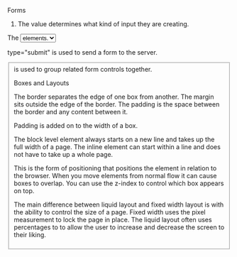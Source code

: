 Forms

  1. The <type> value determines what kind of input they are creating.

   The <select> element is used to create a dropdown list. It contains two or more <option> elements.

   type="submit" is used to send a form to the server.

   <fieldset> is used to group related form controls together.

Boxes and Layouts

   The border separates the edge of one box from another. The margin sits outside the edge of the border. The padding is the space between the border and any content between it.

   Padding is added on to the width of a box.

   The block level element always starts on a new line and takes up the full width of a page. The inline element can start within a line and does not have to take up a whole page.

   This is the form of positioning that positions the element in relation to the browser. When you move elements from normal flow it can cause boxes to overlap. You can use the z-index to control which box appears on top.

   The main difference between liquid layout and fixed width layout is with the ability to control the size of a page. Fixed width uses the pixel measurement to lock the page in place. The liquid layout often uses percentages to to allow the user to increase and decrease the screen to their liking.
